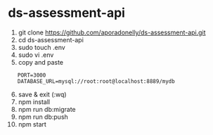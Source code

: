 # ds-assessment-api

1. git clone https://github.com/aporadonelly/ds-assessment-api.git
2. cd ds-assessment-api
3. sudo touch .env
4. sudo vi .env
5. copy and paste

```
   PORT=3000
   DATABASE_URL=mysql://root:root@localhost:8889/mydb
```

6. save & exit (:wq)
7. npm install
8. npm run db:migrate
9. npm run db:push
10. npm start
